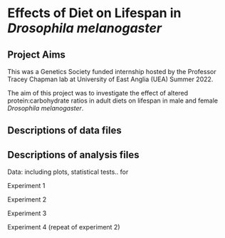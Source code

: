 # Effects of Diet on Lifespan in *Drosophila melanogaster*

## Project Aims

This was a Genetics Society funded internship hosted by the Professor Tracey Chapman lab at University of East Anglia (UEA) Summer 2022. 

The aim of this project was to investigate the effect of altered protein:carbohydrate ratios in adult diets on lifespan in male and female *Drosophila melanogaster*. 

## Descriptions of data files

## Descriptions of analysis files
 
Data: including plots, statistical tests.. for 

Experiment 1 

Experiment 2 

Experiment 3 

Experiment 4 (repeat of experiment 2)
